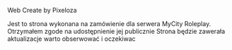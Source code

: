 Web Create by Pixeloza

Jest to strona wykonana na zamówienie dla serwera MyCity Roleplay. Otrzymałem zgode na udostępnienie jej publicznie Strona będzie zawerała aktualizacje warto obserwować i oczekiwac